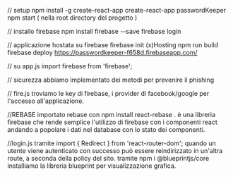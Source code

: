 
// setup
npm install -g  create-react-app
create-react-app passwordKeeper
npm start ( nella root directory del progetto )

// installo firebase
npm install firebase --save
firebase login

// applicazione hostata su firebase
firebase init
(x)Hosting
npm run build
firebase deploy
https://passwordkeeper-f658d.firebaseapp.com/

// su app.js
import firebase from 'firebase';


// sicurezza
abbiamo implementato dei metodi per prevenire il phishing

// fire.js
 troviamo le key di firebase, i provider di facebook/google per l'accesso all'applicazione.


//REBASE
importato rebase con npm install react-rebase .
è una libreria firebase che rende semplice l'utilizzo di firebase con i componenti react andando a popolare i dati nel database con lo stato dei componenti.

//login.js
tramite    import { Redirect } from 'react-router-dom';
quando un utente viene autenticato con successo può essere reindirizzato in un'altra route, a seconda della policy del sito.
tramite npm i @blueprintjs/core
installiamo la libreria blueprint per visualizzazione grafica.

